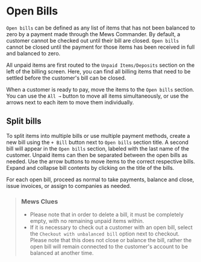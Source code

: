 # Open Bills

`Open bills` can be defined as any list of items that has not been balanced to zero by a payment made through the Mews Commander. By default, a customer cannot be checked out until their bill are closed. `Open bills` cannot be closed until the payment for those items has been received in full and balanced to zero.

All unpaid items are first routed to the `Unpaid Items/Deposits` section on the left of the billing screen. Here, you can find all billing items that need to be settled before the customer's bill can be closed.

When a customer is ready to pay, move the items to the `Open bills` section. You can use the `All →` button to move all items simultaneously, or use the arrows next to each item to move them individually.

## Split bills

To split items into multiple bills or use multiple payment methods, create a new bill using the `+ Bill` button next to `Open bills` section title. A second bill will appear in the `Open bills` section, labeled with the last name of the customer. Unpaid items can then be separated between the open bills as needed. Use the arrow buttons to move items to the correct respective bills. Expand and collapse bill contents by clicking on the title of the bills.

For each open bill, proceed as normal to take payments, balance and close, issue invoices, or assign to companies as needed.

> ### Mews Clues
>
> * Please note that in order to delete a bill, it must be completely empty, with no remaining unpaid items within. 
> * If it is necessary to check out a customer with an open bill, select the `Checkout with unbalanced bill` option next to checkout. Please note that this does not close or balance the bill, rather the open bill will remain connected to the customer's account to be balanced at another time.


